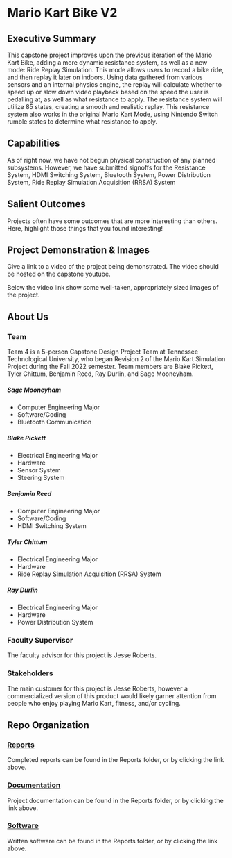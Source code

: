 # Mario Kart Bike V2

## Executive Summary

This capstone project improves upon the previous iteration of the Mario Kart Bike, adding a more dynamic resistance system, as well as a new mode: Ride Replay Simulation. This mode allows users to record a bike ride, and then replay it later on indoors. Using data gathered from various sensors and an internal physics engine, the replay will calculate whether to speed up or slow down video playback based on the speed the user is pedalling at, as well as what resistance to apply. The resistance system will utilize 85 states, creating a smooth and realistic replay. This resistance system also works in the original Mario Kart Mode, using Nintendo Switch rumble states to determine what resistance to apply.


## Capabilities

As of right now, we have not begun physical construction of any planned subsystems. However, we have submitted signoffs for the Resistance System, HDMI Switching System, Bluetooth System, Power Distribution System, Ride Replay Simulation Acquisition (RRSA) System


## Salient Outcomes

Projects often have some outcomes that are more interesting than others. Here, highlight those things that you found interesting!


## Project Demonstration & Images

Give a link to a video of the project being demonstrated. The video should be hosted on the capstone youtube.

Below the video link show some well-taken, appropriately sized images of the project.


## About Us

### Team

Team 4 is a 5-person Capstone Design Project Team at Tennessee Technological University, who began Revision 2 of the Mario Kart Simulation Project during the Fall 2022 semester. Team members are Blake Pickett, Tyler Chittum, Benjamin Reed, Ray Durlin, and Sage Mooneyham. 

##### Sage Mooneyham
- Computer Engineering Major
- Software/Coding
- Bluetooth Communication

##### Blake Pickett
- Electrical Engineering Major
- Hardware
- Sensor System
- Steering System

##### Benjamin Reed
- Computer Engineering Major
- Software/Coding
- HDMI Switching System

##### Tyler Chittum
- Electrical Engineering Major
- Hardware
- Ride Replay Simulation Acquisition (RRSA) System

##### Ray Durlin
- Electrical Engineering Major
- Hardware
- Power Distribution System


### Faculty Supervisor

The faculty advisor for this project is Jesse Roberts.

### Stakeholders

The main customer for this project is Jesse Roberts, however a commercialized version of this product would likely garner attention from people who enjoy playing Mario Kart, fitness, and/or cycling.



## Repo Organization


### [Reports](https://github.com/rjdurlin42/mariokartrev_2_team_4/tree/main/Reports)

Completed reports can be found in the Reports folder, or by clicking the link above.

### [Documentation](https://github.com/rjdurlin42/mariokartrev_2_team_4/tree/main/Documentation)

Project documentation can be found in the Reports folder, or by clicking the link above.

### [Software](https://github.com/rjdurlin42/mariokartrev_2_team_4/tree/main/Software)

Written software can be found in the Reports folder, or by clicking the link above.
